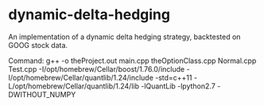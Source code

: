 # dynamic-delta-hedging

An implementation of a dynamic delta hedging strategy, backtested on GOOG stock data.

Command: g++ -o theProject.out main.cpp theOptionClass.cpp Normal.cpp Test.cpp -I/opt/homebrew/Cellar/boost/1.76.0/include -I/opt/homebrew/Cellar/quantlib/1.24/include -std=c++11 -L/opt/homebrew/Cellar/quantlib/1.24/lib -lQuantLib -lpython2.7 -DWITHOUT_NUMPY
